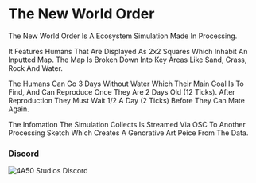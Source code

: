 # The New World Order

The New World Order Is A Ecosystem Simulation Made In Processing.

It Features Humans That Are Displayed As 2x2 Squares Which Inhabit An Inputted Map. The Map Is Broken Down Into Key Areas Like Sand, Grass, Rock And Water.

The Humans Can Go 3 Days Without Water Which Their Main Goal Is To Find, And Can Reproduce Once They Are 2 Days Old (12 Ticks). After Reproduction They Must Wait 1/2 A Day (2 Ticks) Before They Can Mate Again.

The Infomation The Simulation Collects Is Streamed Via OSC To Another Processing Sketch Which Creates A Genorative Art Peice From The Data.

### Discord
![4A50 Studios Discord](https://discordapp.com/api/guilds/657328074748198912/widget.png?style=banner2)
